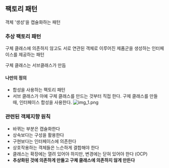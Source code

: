 ## 팩토리 패턴
객체 '생성'을 캡슐화하는 패턴

### 추상 팩토리 패턴
구체 클래스에 의존하지 않고도 서로 연관된 객체로 이루어진 제품군을 생성하는 인터페이스를 제공하는 패턴

구체 클래스는 서브클래스가 만듬

#### 나만의 정의
- 합성을 사용하는 팩토리 패턴
- 서브 클래스가 아예 구체 클래스를 만드는 것부터 직접 한다. 구체 클래스를 만들 때, 인터페이스 합성을 사용한다.
  ![img_1.png](img_1.png)

### 관련된 객체지향 원칙
- 바뀌는 부분은 캡슐화한다
- 상속보다는 구성을 활용한다
- 구현보다는 인터페이스에 의존한다
- 상호작용하는 객체들은 느슨하게 결합해야 한다
- 클래스는 확장에는 열려 있어야 하지만, 변경에는 닫혀 있어야 한다 (OCP)
- **추상화된 것에 의존하게 만들고 구체 클래스에 의존하지 않게 만든다**